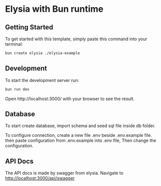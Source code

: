 # Elysia with Bun runtime

## Getting Started
To get started with this template, simply paste this command into your terminal:
```bash
bun create elysia ./elysia-example
```

## Development
To start the development server run:
```bash
bun run dev
```

Open http://localhost:3000/ with your browser to see the result.

## Database
To start create database, import schema and seed sql file inside db folder.

To configure connection, create a new file .env beside .env.example file. then paste configuration from .env.example into .env file, Then change the configuration.

## API Docs
The API docs is made by swagger from elysia.
Navigate to <http://localhost:3000/api/swagger>
